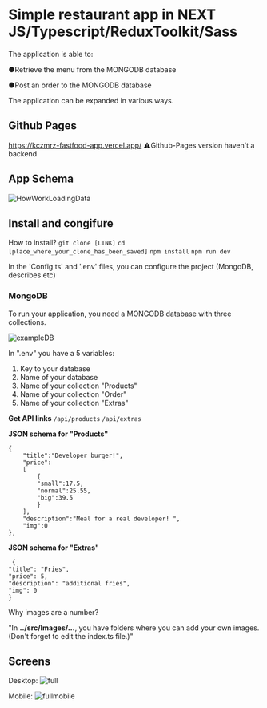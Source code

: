 # Simple restaurant app in NEXT JS/Typescript/ReduxToolkit/Sass

The application is able to:

●Retrieve the menu from the MONGODB database

●Post an order to the MONGODB database

The application can be expanded in various ways.

## Github Pages
   https://kczmrz-fastfood-app.vercel.app/
    ⚠️Github-Pages version haven't a backend
    
## App Schema
![HowWorkLoadingData](https://user-images.githubusercontent.com/96081508/232546733-8387d454-704f-4a74-80dd-cfecd0eb7e36.png)



## Install and congifure
How to install?
`git clone [LINK]`
`cd [place_where_your_clone_has_been_saved]`
`npm install`
`npm run dev`

In the 'Config.ts' and '.env' files, you can configure the project (MongoDB, describes etc)

### MongoDB
To run your application, you need a MONGODB database with three collections.

![exampleDB](https://user-images.githubusercontent.com/96081508/232546463-a6b5ffb5-7989-4d89-af93-4fda43cb949c.png)


In ".env" you have a 5 variables:
1) Key to your database
2) Name of your database
3) Name of your collection "Products"
4) Name of your collection "Order"
5) Name of your collection "Extras"

**Get API links**
`/api/products`
`/api/extras`


**JSON schema for "Products"**

    {
        "title":"Developer burger!",
        "price":
        [
            {
            "small":17.5,
            "normal":25.55,
            "big":39.5
            }
        ],
        "description":"Meal for a real developer! ",
        "img":0
    },

**JSON schema for "Extras"**

     {
    "title": "Fries",
    "price": 5,
    "description": "additional fries",
    "img": 0
    }
    
Why images are a number?

"In **../src/Images/...**, you have folders where you can add your own images. (Don't forget to edit the index.ts file.)"

## Screens
Desktop:
![full](https://github.com/kczmrz/nextjs-restaurant-app/assets/96081508/22200419-ba63-4e19-be29-20dc462efbf1)


Mobile:
![fullmobile](https://github.com/kczmrz/nextjs-restaurant-app/assets/96081508/fcbd1149-35f9-4fb5-b61d-0bdadcf7ed77)



